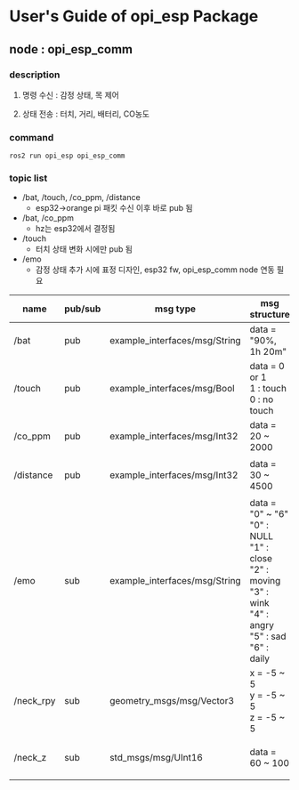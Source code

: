 # User's Guide of opi_esp Package

## node : opi_esp_comm

### description

1. 명령 수신 : 감정 상태, 목 제어

2. 상태 전송 : 터치, 거리, 배터리, CO농도

### command
```
ros2 run opi_esp opi_esp_comm
```

### topic list

- /bat, /touch, /co_ppm, /distance
    - esp32->orange pi 패킷 수신 이후 바로 pub 됨
- /bat, /co_ppm
    - hz는 esp32에서 결정됨
- /touch
    - 터치 상태 변화 시에만 pub 됨
- /emo
    - 감정 상태 추가 시에 표정 디자인, esp32 fw, opi_esp_comm node 연동 필요

| name          | pub/sub | msg type                               | msg structure             | hz | description |
|---------------|---------|----------------------------------------|---------------------------|----|---|
| /bat          | pub     | example_interfaces/msg/String          | data = "90%, 1h 20m"      | 1 | 배터리 잔량, 남은 시간 |
| /touch        | pub     | example_interfaces/msg/Bool            | data = 0 or 1 </br> 1 : touch </br> 0 : no touch | event | 터치 상태 |
| /co_ppm       | pub     | example_interfaces/msg/Int32           | data = 20 ~ 2000 | 1 | CO 농도(ppm) |
| /distance     | pub     | example_interfaces/msg/Int32           | data = 30 ~ 4500 | 10 | 초음파 센서 측정 거리(mm) | 
| /emo          | sub     | example_interfaces/msg/String          | data = "0" ~ "6" </br> "0" : NULL </br> "1" : close </br> "2" : moving </br> "3" : wink </br> "4" : angry </br> "5" : sad </br> "6" : daily | 15 | 감정 상태 |
| /neck_rpy     | sub     | geometry_msgs/msg/Vector3              | x = -5 ~ 5 </br> y = -5 ~ 5 </br> z = -5 ~ 5 | 미정 | 목 플랫폼 r,p,y  회전 각도 |
| /neck_z       | sub     | std_msgs/msg/UInt16                    | data = 60 ~ 100 | 미정 | 목 플랫폼 z 위아래(직선) 움직임 |